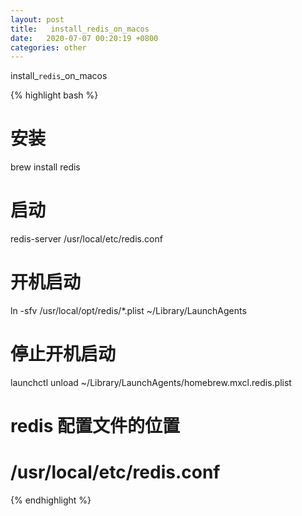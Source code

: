 ```yaml
---
layout: post
title:   install_redis_on_macos
date:   2020-07-07 00:20:19 +0800
categories: other
---
```

install_`redis`_on_macos

{% highlight bash %}
# 安装
brew install redis
# 启动
redis-server /usr/local/etc/redis.conf
# 开机启动
ln -sfv /usr/local/opt/redis/*.plist ~/Library/LaunchAgents
# 停止开机启动
launchctl unload ~/Library/LaunchAgents/homebrew.mxcl.redis.plist
# redis 配置文件的位置
# /usr/local/etc/redis.conf
{% endhighlight %}


